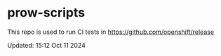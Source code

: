 # prow-scripts

This repo is used to run CI tests in https://github.com/openshift/release

Updated: 15:12 Oct 11 2024
